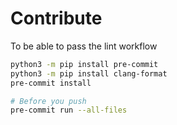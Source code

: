 # Contribute

To be able to pass the lint workflow

```bash
python3 -m pip install pre-commit
python3 -m pip install clang-format
pre-commit install

# Before you push
pre-commit run --all-files
```
